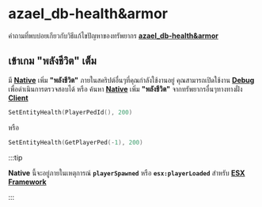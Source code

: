 # azael_db-health&armor

คำถามที่พบบ่อยเกียวกับวิธีแก้ไขปัญหาของทรัพยากร **[azael_db-health&armor](../../script/azael_db-health&armor/)**

## เข้าเกม "พลังชีวิต" เต็ม

มี **[Native](https://docs.fivem.net/natives/?_0x6B76DC1F3AE6E6A3)** เพิ่ม **"พลังชีวิต"** ภายในสคริปต์อื่นๆที่คุณกำลังใช้งานอยู่ คุณสามารถเปิดใช้งาน **[Debug](../../script/azael_db-health&armor/config/shared/#enable)** เพื่อดำเนินการตรวจสอบได้ หรือ ค้นหา **[Native](https://docs.fivem.net/natives/?_0x6B76DC1F3AE6E6A3)** เพิ่ม **"พลังชีวิต"** จากทรัพยากรอื่นๆทางทางฝั่ง **[Client](https://en.wikipedia.org/wiki/Client-side)**

```lua
SetEntityHealth(PlayerPedId(), 200)
```

หรือ

```lua
SetEntityHealth(GetPlayerPed(-1), 200)
```

:::tip

**Native** นี้จะอยู่ภายในเหตุการณ์ **`playerSpawned`** หรือ **`esx:playerLoaded`** สำหรับ **[ESX Framework](https://github.com/esx-framework)**

:::
